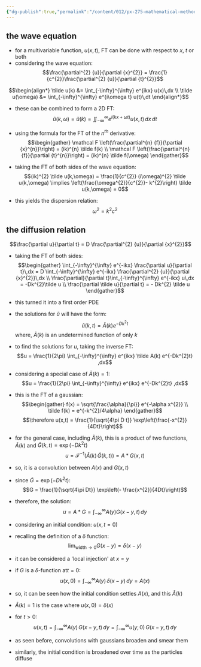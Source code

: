 ```yaml
---
{"dg-publish":true,"permalink":"/content/012/px-275-mathematical-methods/term-2/h-fourier-series-and-transforms/px-275-h10-ft-and-pd-es/","noteIcon":"1","created":"2025-02-13T12:24:10.594+00:00","updated":"2025-02-18T12:15:28.345+00:00"}
---
```


## the wave equation
- for a multivariable function, $u(x,t)$, FT can be done with respect to $x$, $t$ or both
- considering the wave equation:
$$\frac{\partial^{2} {u}}{\partial {x}^{2}} = \frac{1}{c^{2}}\frac{\partial^{2} {u}}{\partial {t}^{2}}$$

$$\begin{align*}
\tilde u(k) &= \int_{-\infty}^{\infty} e^{ikx} u(x)\,dx \\
\tilde u(\omega) &= \int_{-\infty}^{\infty} e^{i\omega t} u(t)\,dt
\end{align*}$$

- these can be combined to form a 2D FT:
$$\tilde u(k,\omega) = \tilde u(k) = \iint_{-\infty}^{\infty} e^{i(kx+\omega t)} u(x,t)\,dx\,dt$$
- using the formula for the FT of the $n^{th}$ derivative:
$$\begin{gather}
\mathcal F \left(\frac{\partial^{n} {f}}{\partial {x}^{n}}\right) = (ik)^{n} \tilde f(k) \\
\mathcal F \left(\frac{\partial^{n} {f}}{\partial {t}^{n}}\right) = (ik)^{n} \tilde f(\omega) 
\end{gather}$$

- taking the FT of both sides of the wave equation:
$$(ik)^{2} \tilde u(k,\omega) = \frac{1}{c^{2}} (i\omega)^{2} \tilde u(k,\omega) \implies \left(\frac{\omega^{2}}{c^{2}}- k^{2}\right)  \tilde u(k,\omega) = 0$$
- this yields the dispersion relation:
$$\omega^{2} = k^{2}c^{2}$$
## the diffusion relation
$$\frac{\partial  u}{\partial t} = D \frac{\partial^{2} {u}}{\partial {x}^{2}}$$
- taking the FT of both sides:
$$\begin{gather}
\int_{-\infty}^{\infty} e^{-ikx} \frac{\partial u}{\partial t}\,dx = D \int_{-\infty}^{\infty} e^{-ikx} \frac{\partial^{2} {u}}{\partial {x}^{2}}\,dx \\
\frac{\partial}{\partial t}\int_{-\infty}^{\infty} e^{-ikx} u\,dx = -Dk^{2}\tilde u \\
\frac{\partial \tilde u}{\partial t} = - Dk^{2} \tilde u
\end{gather}$$
- this turned it into a first order PDE
- the solutions for $\tilde u$ will have the form:
$$\tilde u(k,t) = \tilde A (k) e^{-Dk^{2}t}$$
	where, $\tilde A(k)$ is an undetermined function of only $k$

- to find the solutions for $u$, taking the inverse FT:
$$u = \frac{1}{2\pi} \int_{-\infty}^{\infty} e^{ikx} \tilde A(k) e^{-Dk^{2}t} ,dx$$

- considering a special case of $\tilde A(k) = 1:$
$$u = \frac{1}{2\pi} \int_{-\infty}^{\infty} e^{ikx} e^{-Dk^{2}t} ,dx$$
- this is the FT of a gaussian:
$$\begin{gather} 
f(x) = \sqrt{\frac{\alpha}{\pi}} e^{-\alpha x^{2}} \\
\tilde f(k) = e^{-k^{2}/4\alpha}
\end{gather}$$
$$\therefore u(x,t) = \frac{1}{\sqrt{4\pi D t}} \exp\left(\frac{-x^{2}}{4Dt}\right)$$

- for the general case, including $\tilde A(k)$, this is a product of two functions, $\tilde A(k)$ and $\tilde G(k,t) = \exp(-Dk^{2}t)$
$$u = \mathcal F^{-1} (\tilde A(k) \, \tilde G(k,t)) = A * G(x,t)$$
- so, it is a convolution between $A(x)$ and $G(x,t)$ 
- since $\tilde G = \exp(-Dk^{2}t):$
$$G = \frac{1}{\sqrt{4\pi Dt}} \exp\left(- \frac{x^{2}}{4Dt}\right)$$
- therefore, the solution:
$$u = A * G = \int_{-\infty}^{\infty} A(y) G(x-y, t)\,dy$$

-  considering an initial condition: $u(x,t=0)$
- recalling the definition of a $\delta$ function: $$\lim_{\text{width}\to 0} G(x-y) = \delta(x-y)$$
- it can be considered a 'local injection' at $x=y$
- if $G$ is a $\delta$-function at$t=0:$
$$u(x,0) = \int_{-\infty} ^{\infty} A(y) \, \delta(x-y)\, dy = A(x)$$
- so, it can be seen how the initial condition settles $A(x)$, and this $\tilde A(k)$
- $\tilde A(k) = 1$ is the case where $u(x,0) = \delta(x)$
- for $t>0:$
$$u(x,t) = \int_{-\infty}^{\infty} A(y)\, G(x-y, t) \, dy = \int_{-\infty}^{\infty} u(y,0) \, G(x-y, t) \, dy$$

- as seen before, convolutions with gaussians broaden and smear them
- similarly, the initial condition is broadened over time as the particles diffuse